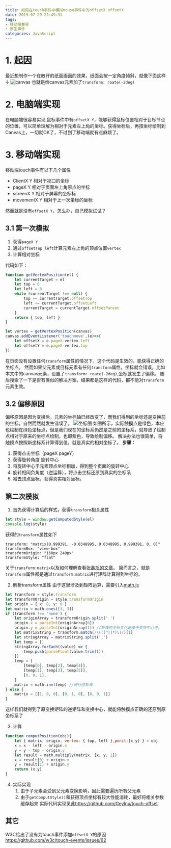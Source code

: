 ```yaml
---
title: 如何在touch事件中模拟mouse事件中的offsetX offsetY
date: 2019-07-29 22:49:31
tags: 
- 移动端兼容
- 原生事件
categories: JavaScript
---
```

# 1. 起因
最近想制作一个在散开的纸面画画的效果，纸面会按一定角度倾斜，就像下面这样↓
![canvas](http://cdn.geylnu.com/canvas.png)
也就是给canvas元素加了`transform: roate(-2deg)`

# 2. 电脑端实现
在电脑端很容易实现,鼠标事件中有`offsetX Y`，能够获得鼠标位置相对于目标节点的位置，可以简单理解为相对于元素左上角的坐标。获得坐标后，再按坐标绘制到Canvas上，一切就OK了，不过到了移动端就有点麻烦了。

# 3. 移动端实现
移动端touch事件有以下几个属性
* ClientX Y 相对于视口的坐标
* pageX Y 相对于页面左上角原点的坐标
* screenX Y 相对于屏幕的坐标标
* movementX Y 相对于上一次坐标的坐标

然而就是没有`offsetX Y`，怎么办，自己模拟试试？

## 3.1 第一次模拟
1. 获得`pageX Y`
2. 通过`offsetTop left`计算元素左上角的顶点位置`vertex`
3. 计算相对坐标

代码如下：
``` js
function getVertexPosition(el) {
    let currentTarget = el
    let top = 0
    let left = 0
    while (currentTarget !== null) {
        top += currentTarget.offsetTop
        left += currentTarget.offsetLeft
        currentTarget = currentTarget.offsetParent
    }
    return { top, left }
}

let vertex = getVertexPosition(canvas)
canvas.addEventListener('touchmove',(e)=>{
    let offsetX = e.pageX-vertex.left
    let offsetY = e.pageX-vertex.top
})
```
在页面没有设置任何`transform`属性的情况下，这个代码是生效的，能获得正确的坐标点。
然而如果父元素或目标元素有任何`transform`属性，坐标就会错误，比如本文中的canvas元素，设置了`transform: roate(-2deg)`,坐标就发生了偏移。
随后搜索了一下是否有类似的解决方案，结果都是这样的代码，都不能对`transform`元素生效。

## 3.2 偏移原因
偏移原因是因为变换后，元素的坐标轴已经改变了，而我们得到的坐标还是变换前的坐标，自然而然就发生错误了。
![坐标图](http://cdn.geylnu.com/reason.png)
如图所示，实际触摸点是绿色，本应也绘制在绿色坐标点，但是我们现在的坐标系仍然是之前的坐标系，就导致了绘制点相对于原来的坐标点绘制，也即紫色，导致绘制偏移。
解决办法也很简单，将触摸点按照新坐标系计算得到值，就是真实的相对坐标了。
**步骤：**
1. 获得点击坐标（pageX pageY）
2. 获得旋转角度 旋转中心
3. 将旋转中心于元素顶点坐标相加，得到整个页面的旋转中心
4. 旋转相同负角度（逆运算），将点击坐标还原到真实的坐标系
5. 减去顶点坐标，获得真实相对坐标。

## 第二次模拟
1. 首先获得计算后的样式，获得`transform`相关属性
``` js
let style = window.getComputedStyle(el)
console.log(style) 
```
获得的`transform`属性如下
``` 
transform: "matrix(0.999391, -0.0348995, 0.0348995, 0.999391, 0, 0)"
transformBox: "view-box"
transformOrigin: "160px 240px"
transformStyle: "flat"
```
关于`transform:matrix`以及如何理解查看[张鑫旭的文章](https://www.zhangxinxu.com/wordpress/2012/06/css3-transform-matrix-%E7%9F%A9%E9%98%B5/)。
简而言之，就是`transform`属性都是通过`transform:matrix`进行矩阵计算得到坐标的。

2. 解析transform属性
由于这里涉及到矩阵运算，需要引入[math.js](https://mathjs.org/)
``` js
let transform = style.transform
let transformOrigin = style.transformOrigin
let origin = { x: 0, y: 0 }
let matrix = math.ones([3, 3])
if (transform !== 'none') {
    let originArray = transformOrigin.split(' ')
    origin.x = parseInt(originArray[0])
    origin.y = parseInt(originArray[1]) //矩阵的坐标变化是基于变换中心得。
    let matrixString = transform.match(/\(([^)]*)\)/)[1]
    let stringArray = matrixString.split(',')
    let temp = []
    stringArray.forEach((value) => {
        temp.push(parseFloat(value.trim()))
    })
    temp = [
        [temp[0], temp[2], temp[4]],
        [temp[1], temp[3], temp[5]],
        [0, 0, 1],
    ]
    matrix = math.inv(temp) //进行逆矩阵
} else {
    matrix = [[1, 0, 0], [0, 1, 0], [0, 0, 1]]
}
```
这样我们就得到了原变换矩阵的逆矩阵和变换中心，就能将触摸点正确的还原到原坐标系了

3. 计算
``` js
function computPosition(obj){
    let { matrix, origin, vertex: { top, left },ponit:{x,y} } = obj
    x = x - left - origin.x
    y = y - top - origin.y
    let result = math.multiply(matrix, [x, y, 1])
    x = result[0] + origin.x
    y = result[1] + origin.y
    return (x,y)
}
```
4. 实际实现
    1. 由于子元素会受到父元素变换影响，因此需要遍历所有父元素
    2. 由于`getComputStyle()`和获得顶点坐标有较大性能消耗，最好将相关参数缓存起来
    实际代码实现见此<https://github.com/Geylnu/touch-offset>

## 其它
W3C给出了没有为touch事件添加`offsetX Y`的原因<https://github.com/w3c/touch-events/issues/62>
